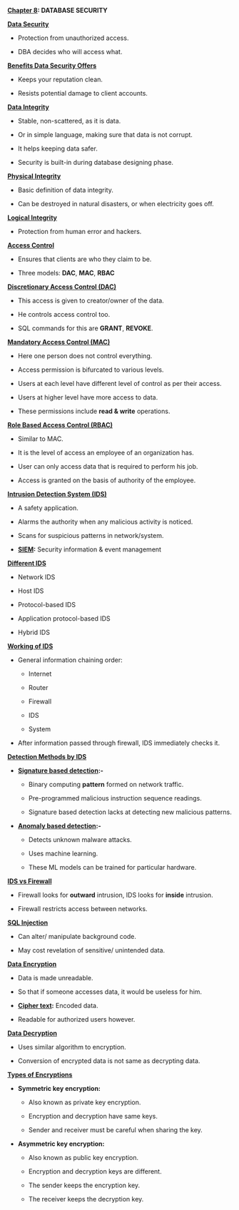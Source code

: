 **<u>Chapter 8</u>: DATABASE SECURITY**

**<u>Data Security</u>**

- Protection from unauthorized access.

- DBA decides who will access what.

**<u>Benefits Data Security Offers</u>**

- Keeps your reputation clean.

- Resists potential damage to client accounts.

**<u>Data Integrity</u>**

- Stable, non-scattered, as it is data.

- Or in simple language, making sure that data is not corrupt.

- It helps keeping data safer.

- Security is built-in during database designing phase.

**<u>Physical Integrity</u>**

- Basic definition of data integrity.

- Can be destroyed in natural disasters, or when electricity goes off.

**<u>Logical Integrity</u>**

- Protection from human error and hackers.

**<u>Access Control</u>**

- Ensures that clients are who they claim to be.

- Three models: **DAC**, **MAC**, **RBAC**

**<u>Discretionary Access Control (DAC)</u>**

- This access is given to creator/owner of the data.

- He controls access control too.

- SQL commands for this are **GRANT**, **REVOKE**.

**<u>Mandatory Access Control (MAC)</u>**

- Here one person does not control everything.

- Access permission is bifurcated to various levels.

- Users at each level have different level of control as per their
  access.

- Users at higher level have more access to data.

- These permissions include **read & write** operations.

**<u>Role Based Access Control (RBAC)</u>**

- Similar to MAC.

- It is the level of access an employee of an organization has.

- User can only access data that is required to perform his job.

- Access is granted on the basis of authority of the employee.

**<u>Intrusion Detection System (IDS)</u>**

- A safety application.

- Alarms the authority when any malicious activity is noticed.

- Scans for suspicious patterns in network/system.

- **<u>SIEM</u>:** Security information & event management

**<u>Different IDS</u>**

- Network IDS

- Host IDS

- Protocol-based IDS

- Application protocol-based IDS

- Hybrid IDS

**<u>Working of IDS</u>**

- General information chaining order:

  - Internet

  - Router

  - Firewall

  - IDS

  - System

- After information passed through firewall, IDS immediately checks it.

**<u>Detection Methods by IDS</u>**

- **<u>Signature based detection</u>:-**

  - Binary computing **pattern** formed on network traffic.

  - Pre-programmed malicious instruction sequence readings.

  - Signature based detection lacks at detecting new malicious patterns.

- **<u>Anomaly based detection</u>:-**

  - Detects unknown malware attacks.

  - Uses machine learning.

  - These ML models can be trained for particular hardware.

**<u>IDS vs Firewall</u>**

- Firewall looks for **outward** intrusion, IDS looks for **inside**
  intrusion.

- Firewall restricts access between networks.

**<u>SQL Injection</u>**

- Can alter/ manipulate background code.

- May cost revelation of sensitive/ unintended data.

**<u>Data Encryption</u>**

- Data is made unreadable.

- So that if someone accesses data, it would be useless for him.

- **<u>Cipher text</u>:** Encoded data.

- Readable for authorized users however.

**<u>Data Decryption</u>**

- Uses similar algorithm to encryption.

- Conversion of encrypted data is not same as decrypting data.

**<u>Types of Encryptions</u>**

- **Symmetric key encryption:**

  - Also known as private key encryption.

  - Encryption and decryption have same keys.

  - Sender and receiver must be careful when sharing the key.

- **Asymmetric key encryption:**

  - Also known as public key encryption.

  - Encryption and decryption keys are different.

  - The sender keeps the encryption key.

  - The receiver keeps the decryption key.
